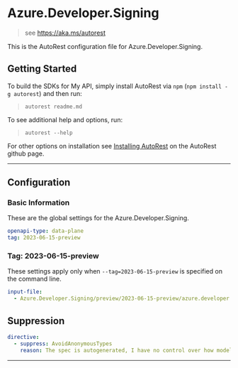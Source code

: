 # Azure.Developer.Signing

> see https://aka.ms/autorest

This is the AutoRest configuration file for Azure.Developer.Signing.

## Getting Started

To build the SDKs for My API, simply install AutoRest via `npm` (`npm install -g autorest`) and then run:

> `autorest readme.md`

To see additional help and options, run:

> `autorest --help`

For other options on installation see [Installing AutoRest](https://aka.ms/autorest/install) on the AutoRest github page.

---

## Configuration

### Basic Information

These are the global settings for the Azure.Developer.Signing.

```yaml
openapi-type: data-plane
tag: 2023-06-15-preview
```

### Tag: 2023-06-15-preview

These settings apply only when `--tag=2023-06-15-preview` is specified on the command line.

```yaml $(tag) == '2023-06-15-preview'
input-file:
  - Azure.Developer.Signing/preview/2023-06-15-preview/azure.developer.signing.json
```

## Suppression


``` yaml
directive:
  - suppress: AvoidAnonymousTypes
    reason: The spec is autogenerated, I have no control over how models are defined.
```

---

